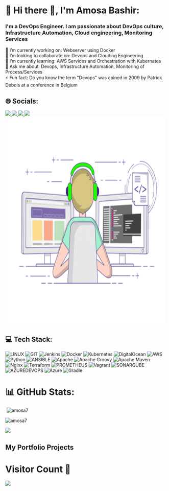 # 💫 Hi there 👋, I'm Amosa Bashir:
### I'm a DevOps Engineer. I am passionate about DevOps culture, Infrastructure Automation, Cloud engineering, Monitoring Services 
🔭 I’m currently working on: Webserver using Docker<br>👯 I’m looking to collaborate on: Devops and Clouding Engineering<br>🌱 I’m currently learning: AWS Services and Orchestration with Kubernates<br>💬 Ask me about: Devops, Infrastructure Automation, Monitoring of Process/Services <br>⚡ Fun fact: Do you know the term "Devops" was coined in 2009 by Patrick Debois at a conference in Belgium
## 🌐 Socials:
<a href="https://www.linkedin.com/in/amosa-bashir">
  <img src="https://img.shields.io/badge/LinkedIn-%230077B5.svg?logo=LinkedIn&logoColor=white" width="85">
</a>
<a href="mailto:your-Amosabashir7@gmail.com">
  <img src="https://img.shields.io/badge/Email-%23D14836.svg?logo=Gmail&logoColor=white" width="70">
</a>
<a href="https://twitter.com/@amosa_bashir">
  <img src="https://img.shields.io/badge/Twitter-%231DA1F2.svg?logo=Twitter&logoColor=white" width="80">
</a>
<a href="https://instagram.com/amosabashir">
  <img src="https://img.shields.io/badge/Instagram-%23E4405F.svg?logo=Instagram&logoColor=white" width="100">
</a>
<img src="https://raw.githubusercontent.com/mikonoid/mikonoid/main/images/gifs/coder3.gif" alt="Coding" width="500" height= "650" >

## 💻 Tech Stack:

![LINUX](https://img.shields.io/badge/Linux-FCC624?style=for-the-badge&logo=linux&logoColor=black) 
![GIT](https://img.shields.io/badge/Git-fc6d26?style=for-the-badge&logo=git&logoColor=white) 
![Jenkins](https://img.shields.io/badge/jenkins-%232C5263.svg?style=for-the-badge&logo=jenkins&logoColor=white)
![Docker](https://img.shields.io/badge/docker-%230db7ed.svg?style=for-the-badge&logo=docker&logoColor=white) ![Kubernetes](https://img.shields.io/badge/kubernetes-%23326ce5.svg?style=for-the-badge&logo=kubernetes&logoColor=white)
![DigitalOcean](https://img.shields.io/badge/DigitalOcean-%230167ff.svg?style=for-the-badge&logo=digitalOcean&logoColor=white) ![AWS](https://img.shields.io/badge/AWS-%23FF9900.svg?style=for-the-badge&logo=amazon-aws&logoColor=white)
![Python](https://img.shields.io/badge/python-3670A0?style=for-the-badge&logo=python&logoColor=ffdd54)
![ANSIBLE](https://img.shields.io/badge/ansible-%231A1918.svg?style=for-the-badge&logo=ansible&logoColor=white)
![Apache](https://img.shields.io/badge/apache-%23D42029.svg?style=for-the-badge&logo=apache&logoColor=white)
![Apache Groovy](https://img.shields.io/badge/Apache%20Groovy-4298B8.svg?style=for-the-badge&logo=Apache+Groovy&logoColor=white)  ![Apache Maven](https://img.shields.io/badge/Apache%20Maven-C71A36?style=for-the-badge&logo=Apache%20Maven&logoColor=white)  ![Nginx](https://img.shields.io/badge/nginx-%23009639.svg?style=for-the-badge&logo=nginx&logoColor=white)  ![Terraform](https://img.shields.io/badge/terraform-%235835CC.svg?style=for-the-badge&logo=terraform&logoColor=white) ![PROMETHEUS](https://img.shields.io/badge/prometheus-E6522C.svg?style=for-the-badge&logo=prometheus&logoColor=white&color=%23E6522C) ![Vagrant](https://img.shields.io/badge/vagrant-%231563FF.svg?style=for-the-badge&logo=vagrant&logoColor=white) ![SONARQUBE](https://img.shields.io/badge/sonarqube-4E9BCD.svg?style=for-the-badge&logo=sonarqube&logoColor=white&color=%234E9BCD) ![AZUREDEVOPS](https://img.shields.io/badge/azuredevops-0078D7.svg?style=for-the-badge&logo=azuredevops&logoColor=white&color=%230078D7) ![Azure](https://img.shields.io/badge/azure-%230072C6.svg?style=for-the-badge&logo=microsoftazure&logoColor=white) ![Gradle](https://img.shields.io/badge/Gradle-02303A.svg?style=for-the-badge&logo=Gradle&logoColor=white)
# 📊 GitHub Stats:
<p>&nbsp;<img align="center" src="https://github-readme-stats.vercel.app/api?username=amosa7&show_icons=true&locale=en&theme=dark" alt="amosa7" /></p>

<p><img align="center" src="https://github-readme-streak-stats.herokuapp.com/?user=amosa7&theme=dark&hide_border=false&include_all_commits=false&count_private=false" alt="amosa7" /></p>

![](https://github-readme-stats.vercel.app/api/top-langs/?username=Amosa7&theme=dark&hide_border=false&include_all_commits=false&count_private=false&layout=compact)


## My Portfolio Projects 
<!-- PROJECTS START --><!-- PROJECTS END -->

# Visitor Count 🤝 
[![](https://visitcount.itsvg.in/api?id=Amosa7&icon=0&color=0)](https://visitcount.itsvg.in)









<!-- Proudly created with GPRM ( https://gprm.itsvg.in ) -->

